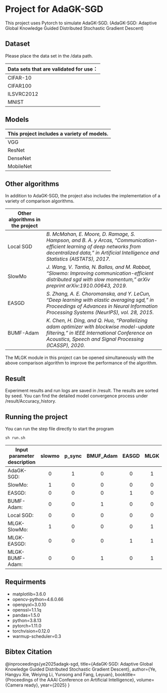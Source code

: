 # Project for AdaGK-SGD

This project uses Pytorch to simulate AdaGK-SGD. (AdaGK-SGD: Adaptive Global Knowledge Guided Distributed Stochastic Gradient Descent)

## Dataset

Please place the data set in the /data path.

| Data sets that are validated for use： |
| -------------------------------------- |
| CIFAR-10                               |
| CIFAR100                               |
| ILSVRC2012                             |
| MNIST                                  |

## Models

| This project includes a variety of models. |
| ------------------------------------------ |
| VGG                                        |
| ResNet                                     |
| DenseNet                                   |
| MobileNet                                  |

## Other algorithms

In addition to AdaGK-SGD, the project also includes the implementation of a variety of comparison algorithms.

| Other algorithms in the project |                                                                                                                                                                                                               |
| ------------------------------- | ------------------------------------------------------------------------------------------------------------------------------------------------------------------------------------------------------------- |
| Local SGD                       | *B. McMahan, E. Moore, D. Ramage, S. Hampson, and B. A. y Arcas, “Communication-efficient learning of deep networks from decentralized data,” in Artificial Intelligence and Statistics (AISTATS), 2017.* |
| SlowMo                          | *J. Wang, V. Tantia, N. Ballas, and M. Rabbat, “Slowmo: Improving communication-efficient distributed sgd with slow momentum,” arXiv preprint arXiv:1910.00643, 2019.*                                    |
| EASGD                           | *S. Zhang, A. E. Choromanska, and Y. LeCun, “Deep learning with elastic averaging sgd,” in Proceedings of Advances in Neural Information Processing Systems (NeurIPS), vol. 28, 2015.*                    |
| BUMF-Adam                       | *K. Chen, H. Ding, and Q. Huo, “Parallelizing adam optimizer with blockwise model-update filtering,” in IEEE International Conference on Acoustics, Speech and Signal Processing (ICASSP), 2020.*         |

The MLGK module in this project can be opened simultaneously with the above comparison algorithm to improve the performance of the algorithm.

## Result

Experiment results and run logs are saved in /result. The results are sorted by seed. You can find the detailed model convergence process under /result/Accuracy_history.

## Running the project

You can run the step file directly to start the program

```shell
sh run.sh
```

| Input parameter description | slowmo | p_sync | BMUF_Adam | EASGD | MLGK |
| --------------------------- | :----: | :----: | :-------: | :---: | :--: |
| AdaGK-SGD:                  |   0   |   1   |     0     |   0   |  1  |
| SlowMo:                     |   1   |   0   |     0     |   0   |  0  |
| EASGD:                      |   0   |   0   |     0     |   1   |  0  |
| BUMF-Adam:                  |   0   |   0   |     1     |   0   |  0  |
| Local SGD:                  |   0   |   0   |     0     |   0   |  0  |
| MLGK-SlowMo:                |   1   |   0   |     0     |   0   |  1  |
| MLGK-EASGD:                 |   0   |   0   |     0     |   1   |  1  |
| MLGK-BUMF-Adam:             |   0   |   0   |     1     |   0   |  1  |

## Requirments

* matplotlib=3.6.0
* opencv-python=4.6.0.66
* openpyxl=3.0.10
* openssl=1.1.1q
* pandas=1.5.0
* python=3.8.13
* pytorch=1.11.0
* torchvision=0.12.0
* warmup-scheduler=0.3

## Bibtex Citation
@inproceedings{ye2025adagk-sgd,
  title={AdaGK-SGD: Adaptive Global Knowledge Guided Distributed Stochastic Gradient Descent},
  author={Ye, Hangyu  Xie, Weiying  Li, Yunsong and  Fang, Leyuan},
  booktitle={Proceedings of the AAAI Conference on Artificial Intelligence},
  volume={Camera ready},
  year={2025}
}

